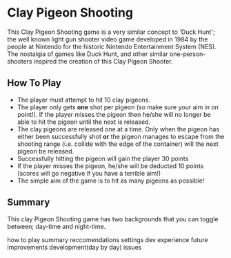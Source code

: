 # Clay Pigeon Shooting
This Clay Pigeon Shooting game is a very similar concept to 'Duck Hunt'; the well known light gun shooter video game developed in 1984 by the people at Nintendo for the historic Nintendo Entertainment System (NES). The nostalgia of games like Duck Hunt, and other similar one-person-shooters inspired the creation of this Clay Pigeon Shooter.

## How To Play

* The player must attempt to hit 10 clay pigeons.
* The player only gets **one** shot per pigeon (so make sure your aim in on point!). If the player misses the pigeon then he/she will no longer be able to hit the pigeon until the next is released.
* The clay pigeons are released one at a time. Only when the pigeon has either been successfully shot **or** the pigeon manages to escape from the shooting range (i.e. collide with the edge of the container) will the next pigeon be released.
* Successfully hitting the pigeon will gain the player 30 points
* If the player misses the pigeon, he/she will be deducted 10 points (scores will go negative if you have a terrible aim!)
* The simple aim of the game is to hit as many pigeons as possible!

## Summary

This clay Pigeon Shooting game has two backgrounds that you can toggle between; day-time and night-time.





how to play
summary
reccomendations
settings
dev experience
future improvements
development(day by day)
issues
